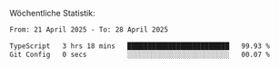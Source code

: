 
Wöchentliche Statistik:
<!--START_SECTION:waka-->

```txt
From: 21 April 2025 - To: 28 April 2025

TypeScript   3 hrs 18 mins   █████████████████████████   99.93 %
Git Config   0 secs          ░░░░░░░░░░░░░░░░░░░░░░░░░   00.07 %
```

<!--END_SECTION:waka-->

